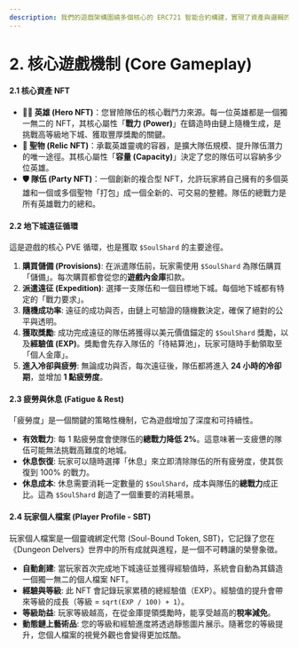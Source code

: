 ```yaml
---
description: 我們的遊戲架構圍繞多個核心的 ERC721 智能合約構建，實現了資產與邏輯的高度模組化。
---
```


# 2. 核心遊戲機制 (Core Gameplay)

#### **2.1 核心資產 NFT**

* **👨‍🚀 英雄 (Hero NFT)**：您冒險隊伍的核心戰鬥力來源。每一位英雄都是一個獨一無二的 NFT，其核心屬性「**戰力 (Power)**」在鑄造時由鏈上隨機生成，是挑戰高等級地下城、獲取豐厚獎勵的關鍵。
* **🏺 聖物 (Relic NFT)**：承載英雄靈魂的容器，是擴大隊伍規模、提升隊伍潛力的唯一途徑。其核心屬性「**容量 (Capacity)**」決定了您的隊伍可以容納多少位英雄。
* **🛡️ 隊伍 (Party NFT)**：一個創新的複合型 NFT，允許玩家將自己擁有的多個英雄和一個或多個聖物「打包」成一個全新的、可交易的整體。隊伍的總戰力是所有英雄戰力的總和。

#### **2.2 地下城遠征循環**

這是遊戲的核心 PVE 循環，也是獲取 `$SoulShard` 的主要途徑。

1. **購買儲備 (Provisions)**: 在派遣隊伍前，玩家需使用 `$SoulShard` 為隊伍購買「儲備」。每次購買都會從您的**遊戲內金庫**扣款。
2. **派遣遠征 (Expedition)**: 選擇一支隊伍和一個目標地下城。每個地下城都有特定的「戰力要求」。
3. **隨機成功率**: 遠征的成功與否，由鏈上可驗證的隨機數決定，確保了絕對的公平與透明。
4. **獲取獎勵**: 成功完成遠征的隊伍將獲得以美元價值錨定的 `$SoulShard` 獎勵，以及**經驗值 (EXP)**。獎勵會先存入隊伍的「待結算池」，玩家可隨時手動領取至「個人金庫」。
5. **進入冷卻與疲勞**: 無論成功與否，每次遠征後，隊伍都將進入 **24 小時的冷卻期**，並增加 **1 點疲勞度**。

#### **2.3 疲勞與休息 (Fatigue & Rest)**

「疲勞度」是一個關鍵的策略性機制，它為遊戲增加了深度和可持續性。

* **有效戰力**: 每 1 點疲勞度會使隊伍的**總戰力降低 2%**。這意味著一支疲憊的隊伍可能無法挑戰高難度的地城。
* **休息恢復**: 玩家可以隨時選擇「休息」來立即清除隊伍的所有疲勞度，使其恢復到 100% 的戰力。
* **休息成本**: 休息需要消耗一定數量的 `$SoulShard`，成本與隊伍的**總戰力**成正比。這為 `$SoulShard` 創造了一個重要的消耗場景。

#### **2.4 玩家個人檔案 (Player Profile - SBT)**

玩家個人檔案是一個靈魂綁定代幣 (Soul-Bound Token, SBT)，它記錄了您在《Dungeon Delvers》世界中的所有成就與進程，是一個不可轉讓的榮譽象徵。

* **自動創建**: 當玩家首次完成地下城遠征並獲得經驗值時，系統會自動為其鑄造一個獨一無二的個人檔案 NFT。
* **經驗與等級**: 此 NFT 會記錄玩家累積的總經驗值（EXP）。經驗值的提升會帶來等級的成長（等級 = `sqrt(EXP / 100) + 1`）。
* **等級助益**: 玩家等級越高，在從金庫提領獎勵時，能享受越高的**稅率減免**。
* **動態鏈上藝術品**: 您的等級和經驗進度將透過靜態圖片展示。隨著您的等級提升，您個人檔案的視覺外觀也會變得更加炫酷。
